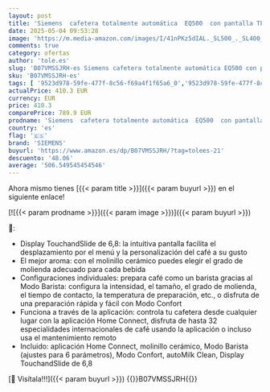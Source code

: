 ```yaml
---
layout: post
title: 'Siemens  cafetera totalmente automática  EQ500  con pantalla TFT  depósitos para café en grano o molido  iAroma System  TP503R09'
date: 2025-05-04 09:53:28
image: 'https://m.media-amazon.com/images/I/41nPKz5dIAL._SL500_._SL400_.jpg'
comments: true
category: ofertas
author: 'tole.es'
slug: 'B07VMSSJRH-es Siemens cafetera totalmente automática EQ500 con pantalla...'
sku: 'B07VMSSJRH-es'
tags: [ '9523d978-59fe-477f-8c56-f69a4f1f65a6_0','9523d978-59fe-477f-8c56-f69a4f1f65a6_2001','9523d978-59fe-477f-8c56-f69a4f1f65a6_4201','9523d978-59fe-477f-8c56-f69a4f1f65a6_4901','9523d978-59fe-477f-8c56-f69a4f1f65a6_8601','9523d978-59fe-477f-8c56-f69a4f1f65a6_8801','9523d978-59fe-477f-8c56-f69a4f1f65a6_9901','Arborist Merchandising Root','BD Desayuno BlackFriday','Cafeteras Siemens - Ofertas de Primavera','Cafeteras automáticas','Cafeteras para espresso','ElectrodomésticosDeCocinaSiemens','Hogar y cocina','KitchenPrimeDaySiemens','KitchenSiemens','Kitchen_SS_Siemens','Máquinas cafeteras','Self Service','Special Features Stores','Utensilios para café y té','cafetera','siemens','🇪🇸', ]
actualPrice: 410.3 EUR
currency: EUR
price: 410.3
comparePrice: 789.9 EUR
prodname: 'Siemens  cafetera totalmente automática  EQ500  con pantalla TFT  depósitos para café en grano o molido  iAroma System  TP503R09'
country: 'es'
flag: '🇪🇸'
brand: 'SIEMENS'
buyurl: 'https://www.amazon.es/dp/B07VMSSJRH/?tag=tolees-21'
descuento: '48.06'
average: '506.549545454546'
---
```


Ahora mismo tienes [{{< param title >}}]({{< param buyurl >}}) en el siguiente enlace!

[![{{< param prodname >}}]({{< param image >}})]({{< param buyurl >}})

🔎:

- Display TouchandSlide de 6,8: la intuitiva pantalla facilita el desplazamiento por el menú y la personalización del café a su gusto
- El mejor aroma: con el molinillo cerámico puedes elegir el grado de molienda adecuado para cada bebida
- Configuraciones individuales: prepara café como un barista gracias al Modo Barista: configura la intensidad, el tamaño, el grado de molienda, el tiempo de contacto, la temperatura de preparación, etc., o disfruta de una preparación rápida y fácil con Modo Confort
- Funciona a través de la aplicación: controla tu cafetera desde cualquier lugar con la aplicación Home Connect, disfruta de hasta 32 especialidades internacionales de café usando la aplicación o incluso usa el mantenimiento remoto
- Incluido: aplicación Home Connect, molinillo cerámico, Modo Barista (ajustes para 6 parámetros), Modo Confort, autoMilk Clean, Display TouchandSlide de 6,8

[🛒 Visítala!!!]({{< param buyurl >}})
{{<world>}}B07VMSSJRH{{</world>}}
